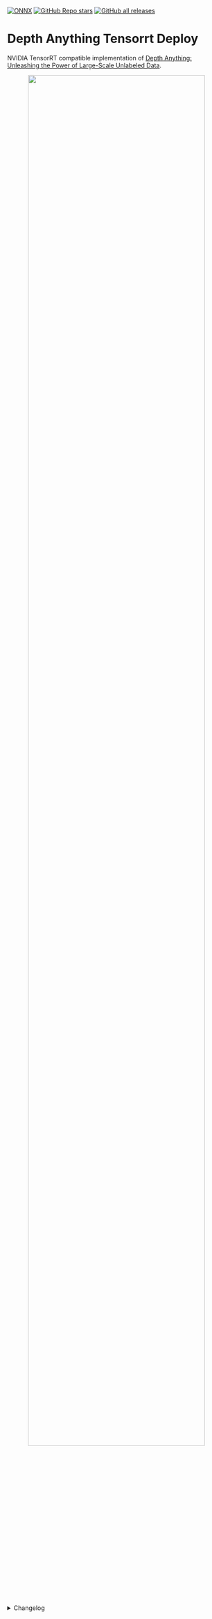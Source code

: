 [![ONNX](https://img.shields.io/badge/ONNX-grey)](https://onnx.ai/)
[![GitHub Repo stars](https://img.shields.io/github/stars/fabio-sim/Depth-Anything-ONNX)](https://github.com/fabio-sim/Depth-Anything-ONNX/stargazers)
[![GitHub all releases](https://img.shields.io/github/downloads/fabio-sim/Depth-Anything-ONNX/total)](https://github.com/fabio-sim/Depth-Anything-ONNX/releases)

# Depth Anything Tensorrt Deploy

NVIDIA TensorRT compatible implementation of [Depth Anything: Unleashing the Power of Large-Scale Unlabeled Data](https://github.com/LiheYoung/Depth-Anything).

<p align="center"><img src="assets/sample.png" width=90%>

<details>
<summary>Changelog</summary>

### 环境配置

1. 配置配置pytorch gpu环境，与工程下的requestment.txt

> cuda&cudnn：https://zhuanlan.zhihu.com/p/424817205 ，建议配置比显卡驱动cuda版本低一点的cuda编译器，比如我nvidia-smi查看的cuda版本是12.0，这里根据教程配置11.7。另外建议使用conda等虚拟环境，并且手动从pytorch官网下载对应gpu驱动版本的pytorch。本工程中我使用的是pytorch1.13

2. 配置tensorrt，建议配置最新的tensorrt8.6版本，对transformer block的部署优化更好

> https://zhuanlan.zhihu.com/p/392143346

3. 额外的tensorrt环境变量，设置trtexec应用的环境变量
```
# 写入 ～/.bashrc 中
export PATH=/opt/tensorrt/TensorRT-8.6.0.12/bin:$PATH
# 退出后source一下
```

4. 源码安装tensorrt python包：
```
https://github.com/NVIDIA/TensorRT/tree/release/8.6/tools/experimental/trt-engine-explorer
```

5. (c++ runtime 测试依赖) 配置Opencv4 C++环境

6. (可选)下载[转换好的vit-s的预训练模型](https://drive.google.com/drive/folders/1qPGPQcSSnHHeMq0eU7Vrm3DD_9dTAD-7?usp=sharing)放在weigth文件夹中，用于直接测试（带有int8量化的模型由于没有校准，输出不可用，建议pc端测试fp16部署，jetson平台测试int8-fp16混合精度量化）


### 模型转换

1. 从pytorch模型导出onnx，这里导出vit-s编码器的depth anything
```
python3 export_onnx.py --model s
```

2. onnx 图优化
```
onnxsim \
  weights/depth_anything_vits14.onnx \
  weights/depth_anything_vits14-sim.onnx
```

3. onnx转trt engin模型文件，这里指定`--fp16`采用fp16推理精度

也可以指定`--int8 --fp16`做混合精度量化，开启后会对decoder和其他部分的conv等算子按int8量化，在pc的显卡上性能提升不明显，但在jetson这一类设备上面困难会有比较明显的提升，但不进行校准的话输出就不能看了

不能只指定`--int8`，中间vit中的一部分不能被trtexec量化到int8，会被以fp32精度推理，所以速度反而更慢了。如果想要纯int8推理，需要在pytorch导出onnx时进行ptq显式量化，并开发tensorrt相应的融合layer的插件与算子
```
trtexec \
  --onnx=weights/depth_anything_vits14-sim.onnx \
  --iterations=500 \
  --workspace=16384 \
  --percentile=99 \
  --fp16 \
  --streams=1 \
  --exportProfile=weights/depth_anything_vits14-sim-ptq-f16.profile.json \
  --exportLayerInfo=weights/depth_anything_vits14-sim-ptq-f16.graph.json \
  --saveEngine=weights/depth_anything_vits14-sim-ptq-f16.plan \
  --profilingVerbosity=detailed
```

4. 上面一步中导出了graph和prof的json文件，可以进行可视化查询模型的结构（融合算子，量化信息，prof信息等）。

先修改`trt_engin_visualize.py`中的`engine_name`，再执行
```
python3 trt_engin_visualize.py
```

**可能出现的报错**

报错1：
```
ImportError: cannot import name 'url_quote' from 'werkzeug.urls' (/home/nox/anaconda3/envs/mldev/lib/python3.8/site-packages/werkzeug/urls.py)
```
```
pip3 install werkzeug==2.2.2 -i https://pypi.tuna.tsinghua.edu.cn/simple
```

报错2：visualize脚本如果出现了
```
ValueError: Could not load JSON file <_io.TextIOWrapper name='/home/nox/Workspace/nndev/depth-anything-tensorrt/weights/depth_anything_vits14-sim-ptq-f16.graph.json' mode='r' encoding='UTF-8'>
```
tensorrt8.6中生成的graph json的部分layer的metadata中有非法二进制符号，vscode中复制搜索这个符号全部删除即可



### tensorrt runtime测试
指定CMakeLists.txt中的tensorrt和cuda安装路径
指定main.cpp中模型和测速视频的路径
```
mkdir build
cd build
cmake ..
make -j32
./DepthAnythingTRTDemo
```
**性能参考**
测试环境：PC (14700k + RTX3080TI); Ubuntu20.04 cuda11.7 tensorrt8.6
性能参考：
| weight | quantize  | time  |
| vit-s  | fp16      | 2.95ms|
| vit-s  | int8+fp16 | 2.77ms|


### Acknowledgement
- Depth-Anything : https://github.com/LiheYoung/Depth-Anything
- Depth Anything ONNX: https://github.com/fabio-sim/Depth-Anything-ONNX
- Depth Anything TensorRT: https://github.com/spacewalk01/depth-anything-tensorrt


### Credits
If you use any ideas from the papers or code in this repo, please consider citing the authors of [Depth Anything](https://arxiv.org/abs/2401.10891) and [DINOv2](https://arxiv.org/abs/2304.07193). Lastly, if the ONNX versions helped you in any way, please also consider starring this repository.

```bibtex
@article{depthanything,
      title={Depth Anything: Unleashing the Power of Large-Scale Unlabeled Data}, 
      author={Yang, Lihe and Kang, Bingyi and Huang, Zilong and Xu, Xiaogang and Feng, Jiashi and Zhao, Hengshuang},
      journal={arXiv:2401.10891},
      year={2024}
}
```

```bibtex
@misc{oquab2023dinov2,
  title={DINOv2: Learning Robust Visual Features without Supervision},
  author={Oquab, Maxime and Darcet, Timothée and Moutakanni, Theo and Vo, Huy V. and Szafraniec, Marc and Khalidov, Vasil and Fernandez, Pierre and Haziza, Daniel and Massa, Francisco and El-Nouby, Alaaeldin and Howes, Russell and Huang, Po-Yao and Xu, Hu and Sharma, Vasu and Li, Shang-Wen and Galuba, Wojciech and Rabbat, Mike and Assran, Mido and Ballas, Nicolas and Synnaeve, Gabriel and Misra, Ishan and Jegou, Herve and Mairal, Julien and Labatut, Patrick and Joulin, Armand and Bojanowski, Piotr},
  journal={arXiv:2304.07193},
  year={2023}
}
```
